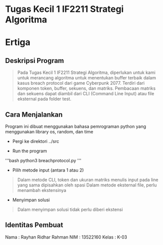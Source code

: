# Tugas Kecil 1 IF2211 Strategi Algoritma

# Ertiga

## Deskripsi Program

> Pada Tugas Kecil 1 IF2211 Strategi Algoritma, diperlukan untuk kami untuk merancang algoritma untuk menentukan buffer terbaik dalam kasus breach protocol dari game Cyberpunk 2077. Terdiri dari komponen token, buffer, sekuens, dan matriks. Pembacaan matriks dan sekuens dapat diambil dari CLI (Command Line Input) atau file eksternal pada folder test.

## Cara Menjalankan

Program ini dibuat menggunakan bahasa pemrograman python yang menggunakan library os, random, dan time

- Pergi ke direktori ../src

- Run the program

'''bash
python3 breachprotocol.py
'''

- Pilih metode input (antara 1 atau 2)

> Dalam metode CLI, token dan ukuran matriks menulis input pada line yang sama dipisahkan oleh spasi
> Dalam metode eksternal file, perlu menambah ekstensinya

- Menyimpan solusi

> Dalam menyimpan solusi tidak perlu diberi ekstensi

## Identitas Pembuat
Nama : Rayhan Ridhar Rahman
NIM : 13522160
Kelas : K-03
